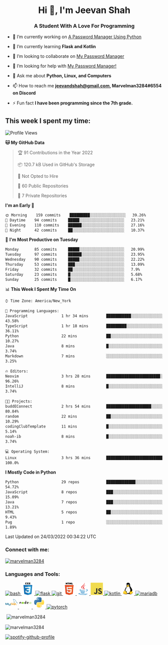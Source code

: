<h1 align="center">Hi 👋, I'm Jeevan Shah</h1>
<h3 align="center">A Student With A Love For Programming</h3>

- 🔭 I’m currently working on [A Password Manager Using Python](https://github.com/marvelman3284/Python-Password-Manager)

- 🌱 I’m currently learning **Flask and Kotlin**

- 👯 I’m looking to collaborate on [My Password Manager](https://github.com/marvelman3284/Python-Password-Manager)

- 🤝 I’m looking for help with [My Password Manager!](https://github.com/marvelman3284/Python-Password-Manager)

- 💬 Ask me about **Python, Linux, and Computers**

- 📫 How to reach me **jeevandshah@gmail.com, Marvelman3284#6554 on Discord**

- ⚡ Fun fact **I have been programming since the 7th grade.**

## This week I spent my time:

<!--START_SECTION:waka-->
![Profile Views](http://img.shields.io/badge/Profile%20Views-0-blue)

**🐱 My GitHub Data** 

> 🏆 91 Contributions in the Year 2022
 > 
> 📦 120.7 kB Used in GitHub's Storage 
 > 
> 🚫 Not Opted to Hire
 > 
> 📜 60 Public Repositories 
 > 
> 🔑 7 Private Repositories  
 > 
**I'm an Early 🐤** 

```text
🌞 Morning    159 commits    █████████░░░░░░░░░░░░░░░░   39.26% 
🌆 Daytime    94 commits     █████░░░░░░░░░░░░░░░░░░░░   23.21% 
🌃 Evening    110 commits    ██████░░░░░░░░░░░░░░░░░░░   27.16% 
🌙 Night      42 commits     ██░░░░░░░░░░░░░░░░░░░░░░░   10.37%

```
📅 **I'm Most Productive on Tuesday** 

```text
Monday       85 commits     █████░░░░░░░░░░░░░░░░░░░░   20.99% 
Tuesday      97 commits     ██████░░░░░░░░░░░░░░░░░░░   23.95% 
Wednesday    90 commits     █████░░░░░░░░░░░░░░░░░░░░   22.22% 
Thursday     53 commits     ███░░░░░░░░░░░░░░░░░░░░░░   13.09% 
Friday       32 commits     ██░░░░░░░░░░░░░░░░░░░░░░░   7.9% 
Saturday     23 commits     █░░░░░░░░░░░░░░░░░░░░░░░░   5.68% 
Sunday       25 commits     █░░░░░░░░░░░░░░░░░░░░░░░░   6.17%

```


📊 **This Week I Spent My Time On** 

```text
⌚︎ Time Zone: America/New_York

💬 Programming Languages: 
JavaScript               1 hr 34 mins        ███████████░░░░░░░░░░░░░░   43.58% 
TypeScript               1 hr 18 mins        █████████░░░░░░░░░░░░░░░░   36.11% 
Python                   22 mins             ██░░░░░░░░░░░░░░░░░░░░░░░   10.27% 
Java                     8 mins              █░░░░░░░░░░░░░░░░░░░░░░░░   3.74% 
Markdown                 7 mins              ░░░░░░░░░░░░░░░░░░░░░░░░░   3.25%

🔥 Editors: 
Neovim                   3 hrs 28 mins       ████████████████████████░   96.26% 
IntelliJ                 8 mins              █░░░░░░░░░░░░░░░░░░░░░░░░   3.74%

🐱‍💻 Projects: 
buddEConnect             2 hrs 54 mins       ████████████████████░░░░░   80.84% 
random                   22 mins             ██░░░░░░░░░░░░░░░░░░░░░░░   10.29% 
codingClubTemplate       11 mins             █░░░░░░░░░░░░░░░░░░░░░░░░   5.14% 
noah-ib                  8 mins              █░░░░░░░░░░░░░░░░░░░░░░░░   3.74%

💻 Operating System: 
Linux                    3 hrs 36 mins       █████████████████████████   100.0%

```

**I Mostly Code in Python** 

```text
Python                   29 repos            █████████████░░░░░░░░░░░░   54.72% 
JavaScript               8 repos             ███░░░░░░░░░░░░░░░░░░░░░░   15.09% 
Java                     7 repos             ███░░░░░░░░░░░░░░░░░░░░░░   13.21% 
HTML                     5 repos             ██░░░░░░░░░░░░░░░░░░░░░░░   9.43% 
Pug                      1 repo              ░░░░░░░░░░░░░░░░░░░░░░░░░   1.89%

```



 Last Updated on 24/03/2022 00:34:22 UTC
<!--END_SECTION:waka-->

<h3 align="left">Connect with me:</h3>
<p align="left">
<a href="https://twitter.com/marvelman3284" target="blank"><img align="center" src="https://cdn.jsdelivr.net/npm/simple-icons@3.0.1/icons/twitter.svg" alt="marvelman3284" height="30" width="40" /></a>
</p>

<h3 align="left">Languages and Tools:</h3>
<p align="left"> <a href="https://www.gnu.org/software/bash/" target="_blank"> <img src="https://www.vectorlogo.zone/logos/gnu_bash/gnu_bash-icon.svg" alt="bash" width="40" height="40"/> </a> <a href="https://www.w3schools.com/css/" target="_blank"> <img src="https://raw.githubusercontent.com/devicons/devicon/master/icons/css3/css3-original-wordmark.svg" alt="css3" width="40" height="40"/> </a> <a href="https://flask.palletsprojects.com/" target="_blank"> <img src="https://www.vectorlogo.zone/logos/pocoo_flask/pocoo_flask-icon.svg" alt="flask" width="40" height="40"/> </a> <a href="https://git-scm.com/" target="_blank"> <img src="https://www.vectorlogo.zone/logos/git-scm/git-scm-icon.svg" alt="git" width="40" height="40"/> </a> <a href="https://www.w3.org/html/" target="_blank"> <img src="https://raw.githubusercontent.com/devicons/devicon/master/icons/html5/html5-original-wordmark.svg" alt="html5" width="40" height="40"/> </a> <a href="https://www.java.com" target="_blank"> <img src="https://raw.githubusercontent.com/devicons/devicon/master/icons/java/java-original.svg" alt="java" width="40" height="40"/> </a> <a href="https://developer.mozilla.org/en-US/docs/Web/JavaScript" target="_blank"> <img src="https://raw.githubusercontent.com/devicons/devicon/master/icons/javascript/javascript-original.svg" alt="javascript" width="40" height="40"/> </a> <a href="https://kotlinlang.org" target="_blank"> <img src="https://www.vectorlogo.zone/logos/kotlinlang/kotlinlang-icon.svg" alt="kotlin" width="40" height="40"/> </a> <a href="https://www.linux.org/" target="_blank"> <img src="https://raw.githubusercontent.com/devicons/devicon/master/icons/linux/linux-original.svg" alt="linux" width="40" height="40"/> </a> <a href="https://mariadb.org/" target="_blank"> <img src="https://www.vectorlogo.zone/logos/mariadb/mariadb-icon.svg" alt="mariadb" width="40" height="40"/> </a> <a href="https://www.mysql.com/" target="_blank"> <img src="https://raw.githubusercontent.com/devicons/devicon/master/icons/mysql/mysql-original-wordmark.svg" alt="mysql" width="40" height="40"/> </a> <a href="https://nodejs.org" target="_blank"> <img src="https://raw.githubusercontent.com/devicons/devicon/master/icons/nodejs/nodejs-original-wordmark.svg" alt="nodejs" width="40" height="40"/> </a> <a href="https://www.python.org" target="_blank"> <img src="https://raw.githubusercontent.com/devicons/devicon/master/icons/python/python-original.svg" alt="python" width="40" height="40"/> </a> <a href="https://pytorch.org/" target="_blank"> <img src="https://www.vectorlogo.zone/logos/pytorch/pytorch-icon.svg" alt="pytorch" width="40" height="40"/> </a> </p>


<p>&nbsp;<img align="center" src="https://github-readme-stats.vercel.app/api?username=marvelman3284&show_icons=true&locale=en&theme=blue-green" alt="marvelman3284" /></p>

<p><img align="center" src="https://github-readme-streak-stats.herokuapp.com/?user=marvelman3284&theme=blue-green" alt="marvelman3284" /></p>


[![spotify-github-profile](https://spotify-github-profile.vercel.app/api/view?uid=lp0lvf5zzesrwq2hdzmfnkjsq&cover_image=true&theme=default)](https://github.com/kittinan/spotify-github-profile)
